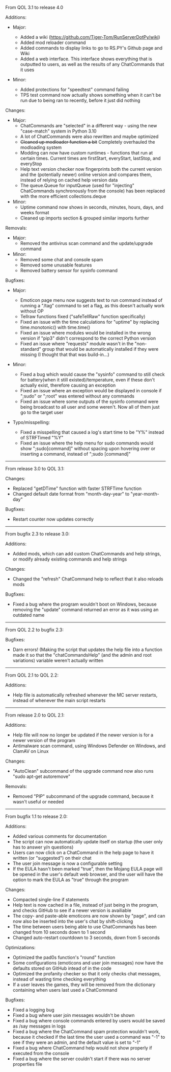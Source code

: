 From QOL 3.1 to release 4.0

Additions:
- Major:
  - Added a wiki (https://github.com/Tiger-Tom/RunServerDotPy/wiki)
  - Added mod reloader command
  - Added commands to display links to go to RS.PY's Github page and Wiki
  - Added a web interface. This interface shows everything that is outputted to users, as well as the results of any ChatCommands that it uses

- Minor:
  - Added protections for "speedtest" command failing
  - TPS test command now actually shows something when it can't be run due to being ran to recently, before it just did nothing

Changes:
- Major:
  - ChatCommands are "selected" in a different way - using the new "case-match" system in Python 3.10
  - A lot of ChatCommands were also rewritten and maybe optimized
  - ~~Cleaned up modloader function a bit~~ Completely overhauled the modloading system
  - Modding can now have custom runtimes - functions that run at certain times. Current times are firstStart, everyStart, lastStop, and everyStop
  - Help text version checker now fingerprints both the current version and the (potentially newer) online version and compares them, instead of relying on cached help version data
  - The queue.Queue for inputQueue (used for "injecting" ChatCommands synchronously from the console) has been replaced with the more efficient collections.deque
- Minor:
  - Uptime command now shows in seconds, minutes, hours, days, and weeks format
  - Cleaned up imports section & grouped similar imports further

Removals:
- Major:
  - Removed the antivirus scan command and the update/upgrade command
- Minor:
  - Removed some chat and console spam
  - Removed some unusable features
  - Removed battery sensor for sysinfo command

Bugfixes:
- Major:
  - Emoticon page menu now suggests text to run command instead of running a "/tag" command to set a flag, as this doesn't actually work without OP
  - Tellraw functions fixed ("safeTellRaw" function specifically)
  - Fixed an issue with the time calculations for "uptime" by replacing time.monotonic() with time.time()
  - Fixed an issue where modules would be installed in the wrong version if "pip3" didn't correspond to the correct Python version
  - Fixed an issue where "requests" module wasn't in the "non-standard" group that would be automatically installed if they were missing (I thought that that was build-in...)

- Minor:
  - Fixed a bug which would cause the "sysinfo" command to still check for battery(when it still existed)/temperature, even if these don't actually exist, therefore causing an exception
  - Fixed an issue where an exception would be displayed in console if ";sudo" or ";root" was entered without any commands
  - Fixed an issue where some outputs of the sysinfo command were being broadcast to all user and some weren't. Now all of them just go to the target user

- Typo/misspelling:
  - Fixed a misspelling that caused a log's start time to be "Y%" instead of STRFTimed "%Y"
  - Fixed an issue where the help menu for sudo commands would show ";sudo[command]" without spacing upon hovering over or inserting a command, instead of ";sudo [command]"

---

From release 3.0 to QOL 3.1:

Changes:
- Replaced "getDTime" function with faster STRFTime function
- Changed default date format from "month-day-year" to "year-month-day"

Bugfixes:
- Restart counter now updates correctly

---

From bugfix 2.3 to release 3.0:

Additions:
- Added mods, which can add custom ChatCommands and help strings, or modify already existing commands and help strings

Changes:
- Changed the "refresh" ChatCommand help to reflect that it also reloads mods

Bugfixes:
- Fixed a bug where the program wouldn't boot on Windows, because removing the "update" command returned an error as it was using an outdated name

---

From QOL 2.2 to bugfix 2.3:

Bugfixes:
- Darn errors! (Making the script that updates the help file into a function made it so that the "chatCommandsHelp" (and the admin and root variations) variable weren't actually written

---

From QOL 2.1 to QOL 2.2:

Additions:
- Help file is automatically refreshed whenever the MC server restarts, instead of whenever the main script restarts

---

From release 2.0 to QOL 2.1:

Additions:
- Help file will now no longer be updated if the newer version is for a newer version of the program
- Antimalware scan command, using Windows Defender on Windows, and ClamAV on Linux

Changes:
- "AutoClean" subcommand of the upgrade command now also runs "sudo apt-get autoremove"

Removals:
- Removed "PIP" subcommand of the upgrade command, because it wasn't useful or needed

---

From bugfix 1.1 to release 2.0:

Additions:
- Added various comments for documentation
- The script can now automatically update itself on startup (the user only has to answer y/n questions)
- Users can now click on a ChatCommand in the help page to have it written (or "suggested") on their chat
- The user join message is now a configurable setting
- If the EULA hasn't been marked "true", then the Mojang EULA page will be opened in the user's default web browser, and the user will have the option to mark the EULA as "true" through the program

Changes:
- Compacted single-line if statements
- Help text is now cached in a file, instead of just being in the program, and checks GitHub to see if a newer version is availiable
- The copy- and paste-able emoticons are now shown by "page", and can now also be inserted into the user's chat by shift-clicking
- The time between users being able to use ChatCommands has been changed from 10 seconds down to 1 second
- Changed auto-restart countdown to 3 seconds, down from 5 seconds

Optimizations:
- Optimized the pad0s function's "round" function
- Some configurations (emoticons and user join messages) now have the defaults stored on GitHub intead of in the code
- Optimized the profanity checker so that it only checks chat messages, instead of wasting time checking everything
- If a user leaves the games, they will be removed from the dictionary containing when users last used a ChatCommand

Bugfixes:
- Fixed a logging bug
- Fixed a bug where user join messages wouldn't be shown
- Fixed a bug where console commands entered by users would be saved as /say messages in logs
- Fixed a bug where the ChatCommand spam protection wouldn't work, because it checked if the last time the user used a command was "-1" to see if they were an admin, and the default value is set to "-1"
- Fixed a bug where ChatCommand help would not show properly if executed from the console
- Fixed a bug where the server couldn't start if there was no server properties file
